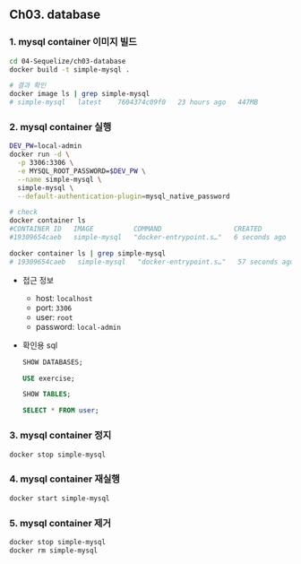 ## Ch03. database

### 1. mysql container 이미지 빌드

```bash
cd 04-Sequelize/ch03-database
docker build -t simple-mysql .

# 결과 확인
docker image ls | grep simple-mysql
# simple-mysql   latest    7604374c09f0   23 hours ago   447MB
```

### 2. mysql container 실행

```bash
DEV_PW=local-admin
docker run -d \
  -p 3306:3306 \
  -e MYSQL_ROOT_PASSWORD=$DEV_PW \
  --name simple-mysql \
  simple-mysql \
  --default-authentication-plugin=mysql_native_password

# check 
docker container ls
#CONTAINER ID   IMAGE          COMMAND                  CREATED         STATUS         PORTS                                                  NAMES
#19309654caeb   simple-mysql   "docker-entrypoint.s…"   6 seconds ago   Up 5 seconds   0.0.0.0:3306->3306/tcp, :::3306->3306/tcp, 33060/tcp   simple-mysql

docker container ls | grep simple-mysql
# 19309654caeb   simple-mysql   "docker-entrypoint.s…"   57 seconds ago   Up 56 seconds   0.0.0.0:3306->3306/tcp, :::3306->3306/tcp, 33060/tcp   simple-mysql
```

- 접근 정보
  - host: `localhost`
  - port: `3306`
  - user: `root`
  - password: `local-admin`

- 확인용 sql
  ```sql
  SHOW DATABASES;

  USE exercise;

  SHOW TABLES;

  SELECT * FROM user;
  ```

### 3. mysql container 정지

```bash
docker stop simple-mysql
```

### 4. mysql container 재실행

```bash
docker start simple-mysql
```

### 5. mysql container 제거

```bash
docker stop simple-mysql
docker rm simple-mysql
```